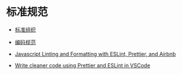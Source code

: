 # 标准规范

- [标准组织](/standard-specification/standard-organization/README)
- [编码规范](/standard-specification/code-style/README)

- [Javascript Linting and Formatting with ESLint, Prettier, and Airbnb](https://medium.com/@joshuacrass/javascript-linting-and-formatting-with-eslint-prettier-and-airbnb-30eb746db862)
- [Write cleaner code using Prettier and ESLint in VSCode](https://medium.com/@pgivens/write-cleaner-code-using-prettier-and-eslint-in-vscode-d04f63805dcd)
